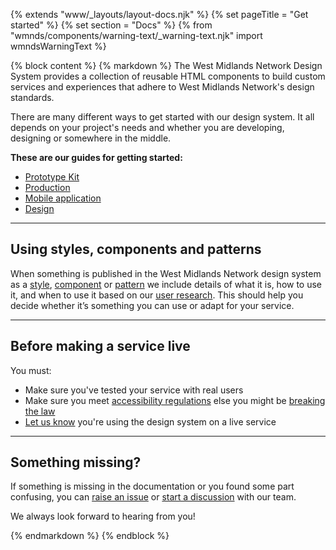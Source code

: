 {% extends "www/_layouts/layout-docs.njk" %}
{% set pageTitle = "Get started" %}
{% set section = "Docs" %}
{% from "wmnds/components/warning-text/_warning-text.njk" import wmndsWarningText %}

{% block content %}
{% markdown %}
The West Midlands Network Design System provides a collection of reusable HTML components to build custom services and experiences that adhere to West Midlands Network's design standards.

There are many different ways to get started with our design system. It all depends on your project's needs and whether you are developing, designing or somewhere in the middle.

**These are our guides for getting started:**

- [Prototype Kit](prototype-kit/)
- [Production](production/)
- [Mobile application](mobile-application/)
- [Design](design/)

---

## Using styles, components and patterns

When something is published in the West Midlands Network design system as a [style](/styles/), [component](/components/) or [pattern](/patterns/) we include details of what it is, how to use it, and when to use it based on our [user research](/user-research/). This should help you decide whether it’s something you can use or adapt for your service.

---

## Before making a service live

You must:

- Make sure you've tested your service with real users
- Make sure you meet <a href="https://www.gov.uk/guidance/make-your-website-or-app-accessible-and-publish-an-accessibility-statement?utm_source=CampaignPage1&utm_campaign=access_regs" target='_blank'>accessibility regulations</a> else you might be <a href="https://www.legislation.gov.uk/uksi/2018/952/made" title="The Public Sector Bodies (Websites and Mobile Applications) (No. 2) Accessibility Regulations 2018" target='_blank'>breaking the law</a>
- <a href="https://forms.office.com/Pages/ResponsePage.aspx?id=RetZCK7xCk6e-ubWa7tnL0kEZK0X_-9IoNQ__PZJI49UNlBZUFRPNENVTFRWV08xQk1SN0FPR0dDQi4u" title="Let us know you're using the design system" target='_blank'>Let us know</a> you're using the design system on a live service

---

## Something missing?

If something is missing in the documentation or you found some part confusing, you can <a class="wmnds-link" href="https://github.com/wmcadigital/wmn-design-system/issues/new?assignees=mrmjprice%2CKaterinaKir%2Cdaylesalmon&labels=question&template=question.md&title=" target="_blank" >raise an issue</a> or <a class="wmnds-link" href="https://github.com/wmcadigital/wmn-design-system/discussions/new" target="_blank">start a discussion</a> with our team.

We always look forward to hearing from you!

{% endmarkdown %}
{% endblock %}
